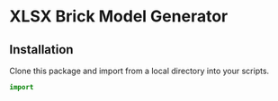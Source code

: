 # XLSX Brick Model Generator

## Installation
Clone this package and import from a local directory into your scripts.

```python
import 
```